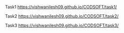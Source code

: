 
Task1
https://vishwanilesh09.github.io/CODSOFT/task1/


Task2
https://vishwanilesh09.github.io/CODSOFT/task2/



Task3
https://vishwanilesh09.github.io/CODSOFT/task3/
